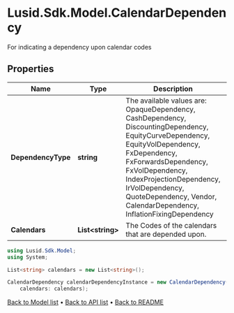 # Lusid.Sdk.Model.CalendarDependency
For indicating a dependency upon calendar codes

## Properties

Name | Type | Description | Notes
------------ | ------------- | ------------- | -------------
**DependencyType** | **string** | The available values are: OpaqueDependency, CashDependency, DiscountingDependency, EquityCurveDependency, EquityVolDependency, FxDependency, FxForwardsDependency, FxVolDependency, IndexProjectionDependency, IrVolDependency, QuoteDependency, Vendor, CalendarDependency, InflationFixingDependency | 
**Calendars** | **List&lt;string&gt;** | The Codes of the calendars that are depended upon. | 

```csharp
using Lusid.Sdk.Model;
using System;

List<string> calendars = new List<string>();

CalendarDependency calendarDependencyInstance = new CalendarDependency(
    calendars: calendars);
```

[Back to Model list](../README.md#documentation-for-models) &#8226; [Back to API list](../README.md#documentation-for-api-endpoints) &#8226; [Back to README](../README.md)
